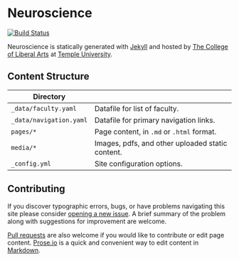 # Neuroscience

[![Build Status][travis-img]][travis]

Neuroscience is statically generated with [Jekyll](https://jekyllrb.com) and hosted by [The College of Liberal Arts](https://liberalarts.temple.edu) at [Temple University](https://temple.edu).

## Content Structure

| Directory |  |
| --- | --- |
| ````_data/faculty.yaml```` | Datafile for list of faculty. |
| ````_data/navigation.yaml```` | Datafile for primary   navigation links. |
| ````pages/*```` | Page content, in ````.md```` or ````.html```` format. |
| ````media/*```` | Images, pdfs, and other uploaded static content. |
| ````_config.yml```` | Site configuration options. |

## Contributing

If you discover typographic errors, bugs, or have problems navigating this site please consider [opening a new issue][issue]. A brief summary of the problem along with suggestions for improvement are welcome.

[Pull requests][pr] are also welcome if you would like to contribute or edit page content. [Prose.io][prose] is a quick and convenient way to edit content in [Markdown][md].


[travis]: https://travis-ci.org/TULiberalArts/Neuroscience
[travis-img]: https://travis-ci.org/TULiberalArts/Neuroscience.svg?branch=master
[jekyll]: https://https://jekyllrb.com
[issue]: https://github.com/TULiberalArts/Neuroscience/issues
[pr]: https://help.github.com/articles/about-pull-requests/
[prose]: https://prose.io/#TULiberalArts/Neuroscience
[md]: http://whatismarkdown.com/
